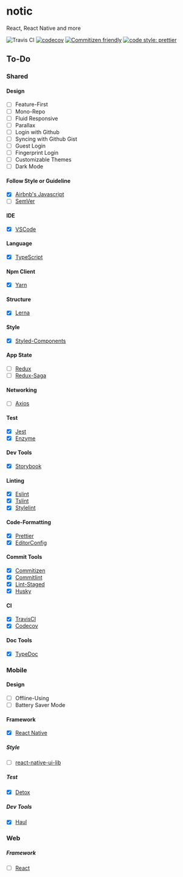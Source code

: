 # notic
React, React Native and more

![Travis CI](https://travis-ci.org/basspj/notic.svg?branch=master)
[![codecov](https://codecov.io/gh/basspj/notic/branch/master/graph/badge.svg)](https://codecov.io/gh/basspj/notic)
[![Commitizen friendly](https://img.shields.io/badge/commitizen-friendly-brightgreen.svg)](http://commitizen.github.io/cz-cli/)
[![code style: prettier](https://img.shields.io/badge/code_style-prettier-ff69b4.svg)](https://github.com/prettier/prettier)



## To-Do


### Shared

#### Design

- [ ] Feature-First
- [ ] Mono-Repo
- [ ] Fluid Responsive
- [ ] Parallax
- [ ] Login with Github
- [ ] Syncing with Github Gist
- [ ] Guest Login
- [ ] Fingerprint Login
- [ ] Customizable Themes
- [ ] Dark Mode

#### Follow Style or Guideline

- [x] [Airbnb's Javascript](https://github.com/airbnb/javascript)
- [ ] [SemVer](http://semver.org/)

#### IDE

- [x] [VSCode](https://github.com/Microsoft/vscode)

#### Language

- [x] [TypeScript](https://github.com/Microsoft/TypeScript)

#### Npm Client

- [x] [Yarn](https://github.com/yarnpkg/yarn)

#### Structure

- [x] [Lerna](https://github.com/lerna/lerna)

#### Style

- [x] [Styled-Components](https://github.com/styled-components/styled-components)

#### App State

- [ ] [Redux](https://github.com/reactjs/redux)
- [ ] [Redux-Saga](https://github.com/redux-saga/redux-saga)

#### Networking

- [ ] [Axios](https://github.com/axios/axios)

#### Test

- [x] [Jest](https://github.com/facebook/jest)
- [x] [Enzyme](https://github.com/airbnb/enzyme)

#### Dev Tools

- [x] [Storybook](https://github.com/storybooks/storybook)

#### Linting

- [x] [Eslint](https://github.com/eslint/eslint)
- [x] [Tslint](https://github.com/palantir/tslint)
- [x] [Stylelint](https://github.com/stylelint/stylelint)

#### Code-Formatting

- [x] [Prettier](https://github.com/prettier/prettier)
- [x] [EditorConfig](http://editorconfig.org)

#### Commit Tools

- [x] [Commitizen](https://github.com/commitizen/cz-cli)
- [x] [Commitlint](https://github.com/marionebl/commitlint)
- [x] [Lint-Staged](https://github.com/okonet/lint-staged)
- [x] [Husky](https://github.com/typicode/husky)

#### CI

- [x] [TravisCI](https://travis-ci.com)
- [x] [Codecov](https://codecov.io/)

#### Doc Tools

- [x] [TypeDoc](https://github.com/TypeStrong/typedoc)



### Mobile

#### Design

- [ ] Offline-Using
- [ ] Battery Saver Mode

#### Framework

- [x] [React Native](https://github.com/facebook/react-native)

##### Style

- [ ] [react-native-ui-lib](https://github.com/wix/react-native-ui-lib)

##### Test

- [x] [Detox](https://github.com/wix/detox)

##### Dev Tools

- [x] [Haul](https://github.com/callstack/haul)


### Web

##### Framework

- [ ] [React](https://github.com/facebook/react)

